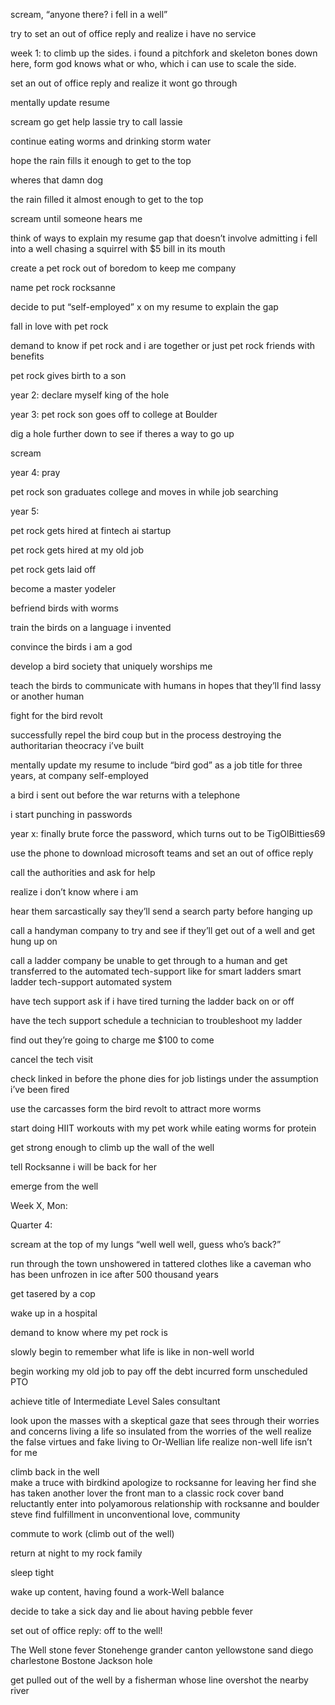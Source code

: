 
scream, “anyone there? i fell in a well” 

try to set an out of office reply and realize i have no service


week 1:  to climb up the sides. i found a pitchfork and skeleton bones down here, form god knows what or who, which i can use to scale the side. 

set an out of office reply and realize it wont go through 
 
mentally update resume 

scream go get help lassie 
try to call lassie 

continue eating worms and drinking storm water 

hope the rain fills it enough to get to the top

wheres that damn dog 

the rain filled it almost enough to get to the top 

scream until someone hears me 

think of ways to explain my resume gap that doesn’t involve admitting i fell into a well chasing a squirrel with $5 bill in its mouth 

create a pet rock out of boredom to keep me company 

name pet rock rocksanne

decide to put “self-employed” x on my resume to explain the gap 


fall in love with pet rock 

demand to know if pet rock and i are together or just pet rock friends with benefits 

pet rock gives birth to a son


year 2: declare myself king of the hole 

year 3: pet rock son goes off to college at Boulder 

dig a hole further down to see if theres a way to go up 

scream

year 4: pray 


pet rock son graduates college and moves in while job searching

year 5: 

pet rock gets hired at fintech ai startup 

pet rock gets hired at my old job

pet rock gets laid off 

become a master yodeler 

befriend birds with worms 



train the birds on a language i invented 

convince the birds i am a god 

develop a bird society that uniquely worships me

teach the birds to  communicate with humans in hopes that they’ll find lassy or another human 

fight for the bird revolt 

successfully repel the bird coup but in the process destroying the authoritarian theocracy i’ve built 

mentally update my resume  to include “bird god” as a job title for three years, at company self-employed 

a bird i sent out before the war returns with a telephone  
 
i start punching in passwords 

year x: finally brute force the password, which turns out to be TigOlBitties69

use the phone to download microsoft teams and set an out of office reply 

call the authorities and ask for help

realize i don’t know where i am 

hear them sarcastically say they’ll send a search party before hanging up 

call a handyman company to try and see if they’ll get out of a well and get hung up on 

call a ladder company be unable to get through to a  human and get transferred to the automated tech-support like for smart ladders 
smart ladder tech-support automated system 

have tech support ask if i have tired turning the ladder back on or off

have the tech support schedule a technician to troubleshoot my ladder 

find out they’re going to charge me $100 to come 

cancel the tech visit 

check linked in before the phone dies for job listings under the assumption i’ve been fired 

use the carcasses form the bird  revolt to attract more worms

start doing HIIT  workouts with my pet work while eating worms for protein 

get strong enough to climb up the wall of the well

tell Rocksanne i will be back for her

emerge from the well

Week X, Mon:

Quarter 4:

scream at the top of my lungs “well well well, guess who’s back?” 

run through the town unshowered in tattered clothes like a caveman who has been unfrozen in ice after 500 thousand years

get tasered by a cop 

wake up in a hospital 

demand to know where my pet rock is 

slowly begin to remember what  life is like in  non-well world 

begin working my old job to pay off the debt incurred form unscheduled PTO  

achieve title of Intermediate Level Sales consultant   

look upon the masses with a skeptical gaze that sees through their worries and concerns 
living a life so insulated from the worries of the well 
realize the false virtues and fake living to Or-Wellian life 
realize non-well life isn’t for me 

climb back in the well  
make a truce with birdkind
apologize to rocksanne for leaving her 
find she has taken another lover 
the front man to a classic rock cover band 
reluctantly enter into polyamorous relationship with rocksanne and boulder steve 
find fulfillment in unconventional love, community

commute to work (climb out of the well)

return at night to my rock family 

sleep tight 

wake  up content, having found a work-Well balance

decide to take a sick day and lie about having pebble fever 

set out of office reply: off to the well! 

The Well 
stone fever 
Stonehenge 
grander canton 
yellowstone 
sand diego 
charlestone
Bostone
Jackson hole 


get pulled out of the well by a fisherman whose line overshot the nearby river 


